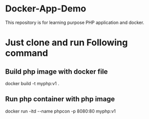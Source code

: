 # Docker-App-Demo
 This repository is for learning purpose PHP application and docker. 
 # Just clone and run Following command 
 ## Build php image with docker file 
 docker build -t myphp:v1 .
 
 ## Run php container with php image 
 docker run -itd --name phpcon -p 8080:80 myphp:v1
